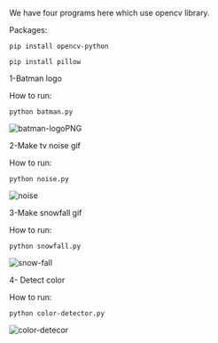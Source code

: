 We have four programs here which use opencv library.

Packages:

```pip install opencv-python```

```pip install pillow```



1-Batman logo

How to run:

```python batman.py```

![batman-logoPNG](https://github.com/user-attachments/assets/5d2894db-600f-4754-9adf-0a640610a4c6)


2-Make tv noise gif

How to run:

```python noise.py```

![noise](https://github.com/user-attachments/assets/82fc1518-e375-41e2-91ae-9ffa3b3a6fc7)


3-Make snowfall gif 

How to run:

```python snowfall.py```

![snow-fall](https://github.com/user-attachments/assets/b6f914d1-2432-40bc-8d04-e08b490f1061)


4- Detect color 

How to run:

```python color-detector.py```

![color-detecor](https://github.com/user-attachments/assets/66f366c3-67f2-4c57-afae-4df9f57c2b74)

